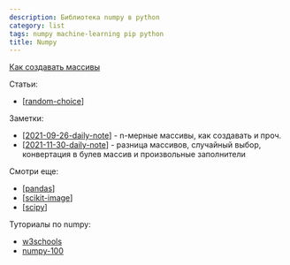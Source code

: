 ```yaml
---
description: Библиотека numpy в python
category: list
tags: numpy machine-learning pip python
title: Numpy
---
```

[Как создавать массивы](https://numpy.org/doc/stable/user/basics.creation.html)

Статьи:

- [[random-choice]]

Заметки:

- [[2021-09-26-daily-note]] - n-мерные массивы, как создавать и проч.
- [[2021-11-30-daily-note]] - разница массивов, случайный выбор, конвертация в булев массив и произвольные заполнители

Смотри еще:

- [[pandas]]
- [[scikit-image]]
- [[scipy]]

Туториалы по numpy:

- [w3schools](https://www.w3schools.com/python/numpy/default.asp)
- [numpy-100](https://github.com/rougier/numpy-100)

[//begin]: # "Autogenerated link references for markdown compatibility"
[random-choice]: random-choice "Random choice"
[2021-09-26-daily-note]: ../posts/2021-09-26-daily-note "Про переменные инстанса класса и n-мерные массивы в numpy"
[2021-11-30-daily-note]: ../posts/2021-11-30-daily-note "Diff массивов, случайный выбор, конвертация в булев массив и произвольные заполнители в numpy"
[pandas]: pandas "Pandas"
[scikit-image]: scikit-image "Scikit-image"
[scipy]: scipy "Scipy"
[//end]: # "Autogenerated link references"
[//begin]: # "Autogenerated link references for markdown compatibility"
[random-choice]: random-choice "Random choice"
[2021-09-26-daily-note]: ../posts/2021-09-26-daily-note "Про переменные инстанса класса и n-мерные массивы в numpy"
[2021-11-30-daily-note]: ../posts/2021-11-30-daily-note "Diff массивов, случайный выбор, конвертация в булев массив и произвольные заполнители в numpy"
[pandas]: pandas "Pandas"
[scikit-image]: scikit-image "Scikit-image"
[scipy]: scipy "Scipy"
[//end]: # "Autogenerated link references"